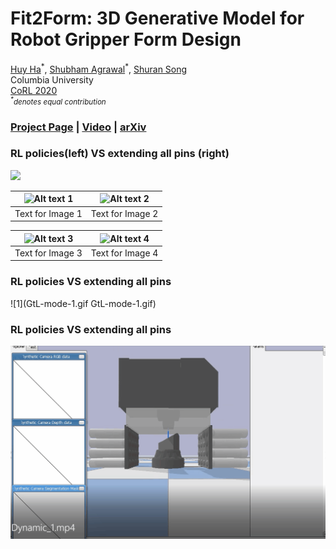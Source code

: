 # Fit2Form: 3D Generative Model for Robot Gripper Form Design
[Huy Ha](https://www.haquochuy.com/)<sup>\*</sup>,
[Shubham Agrawal](https://bit.ly/3mSuR0d)<sup>\*</sup>,
[Shuran Song](https://www.cs.columbia.edu/~shurans/)
<br>
Columbia University
<br>
[CoRL 2020](https://www.robot-learning.org/)
<br>
<small>*<sup>\*</sup>denotes equal contribution*</small>

### [Project Page](https://fit2form.cs.columbia.edu/) | [Video](https://www.youtube.com/embed/utKHP3qb1bg) | [arXiv](https://arxiv.org/abs/2011.06498)
### RL policies(left) VS extending all pins (right)
![](all-rl-2.gif)
<!-- 第一行 -->
| ![Alt text 1](link_to_image_1) | ![Alt text 2](link_to_image_2) |
| ------------------------------ | ------------------------------ |
| Text for Image 1               | Text for Image 2               |

<!-- 第二行 -->
| ![Alt text 3](link_to_image_3) | ![Alt text 4](link_to_image_4) |
| ------------------------------ | ------------------------------ |
| Text for Image 3               | Text for Image 4               |

<!-- 依此类推，添加更多的行 -->

### RL policies VS extending all pins
![1](GtL-mode-1.gif GtL-mode-1.gif)
### RL policies VS extending all pins
![](GtL-mode-1.gif)



